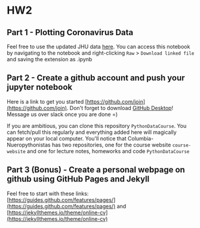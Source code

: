 # HW2

## Part 1 - Plotting Coronavirus Data
Feel free to use the updated JHU data [here](https://data.humdata.org/dataset/novel-coronavirus-2019-ncov-cases). You can access this notebook by navigating to the notebook and right-clicking `Raw` > `Download linked file` and saving the extension as .ipynb

## Part 2 - Create a github account and push your jupyter notebook
Here is a link to get you started [https://github.com/join](https://github.com/join). Don't forget to download [GitHub Desktop](https://desktop.github.com)! Message us over slack once you are done =)

If you are ambitious, you can clone this repository `PythonDataCourse`. You can fetch/pull this regularly and everything added here will magically appear on your local computer. You'll notice that Columbia-Nueropythonistas has two repositories, one for the course website `course-website` and one for lecture notes, homeworks and code `PythonDataCourse`

## Part 3 (Bonus) - Create a personal webpage on github using GitHub Pages and Jekyll
Feel free to start with these links:  [https://guides.github.com/features/pages/](https://guides.github.com/features/pages/) and [https://jekyllthemes.io/theme/online-cv](https://jekyllthemes.io/theme/online-cv)
